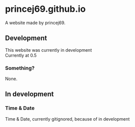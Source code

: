 # princej69.github.io
A website made by princej69.

## Development
This website was currently in development
<br>
Currently at 0.5

### Something?
None.
<!--8/2/22: I may not commit in July 20 August 1 because of my Youtube.-->

## In development
### Time & Date
Time & Date, currently gitignored, because of in development
